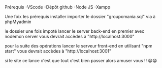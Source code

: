 Prérequis
-VScode
-Dépôt github 
-Node JS
-Xampp

Une foix les prérequis installer importer le dossier "groupomania.sql" via à phpMyadmin

le dossier une fois impoté lancer le server back-end en premier avec nodemon server vous devrait accèdes a "http://localhost:3000"

pour la suite des opérations lancer le serveur front-end en utilisant "npm start" vous devrait accèdes à "http://localhost:3001"

si le site ce lance c'est que tout c'est bien passer alors amuser vous !! 😁😁
